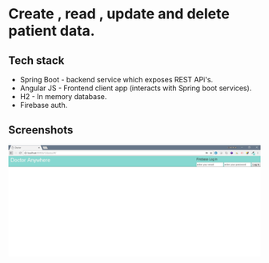 # Create , read , update and delete patient data.

## Tech stack
- Spring Boot  - backend service which exposes REST APi's.
- Angular JS - Frontend client app (interacts with Spring boot services).
- H2 - In memory database.
- Firebase auth.

## Screenshots

![Screenshot](login.JPG)


